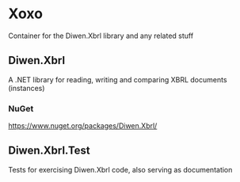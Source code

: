 # Xoxo
Container for the Diwen.Xbrl library and any related stuff
## Diwen.Xbrl
A .NET library for reading, writing and comparing XBRL documents (instances)
### NuGet 
https://www.nuget.org/packages/Diwen.Xbrl/
## Diwen.Xbrl.Test
Tests for exercising Diwen.Xbrl code, also serving as documentation
